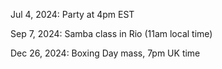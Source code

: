 Jul 4, 2024: Party at 4pm EST

Sep 7, 2024: Samba class in Rio (11am local time)

Dec 26, 2024: Boxing Day mass, 7pm UK time

